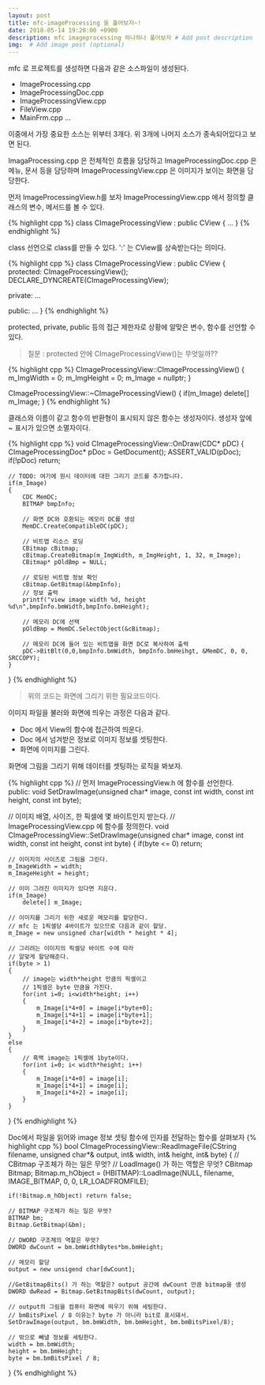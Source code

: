 ```yaml
---
layout: post
title: mfc-imageProcessing 을 훑어보자~!
date: 2018-05-14 19:20:00 +0900
description: mfc imageprocessing 하나하나 풀어보자 # Add post description (optional)
img:  # Add image post (optional)
---
```


mfc 로 프로젝트를 생성하면 다음과 같은 소스파일이 생성된다.
* ImageProcessing.cpp
* ImageProcessingDoc.cpp
* ImageProcessingView.cpp
* FileView.cpp
* MainFrm.cpp
...

이중에서 가장 중요한 소스는 위부터 3개다. 위 3개에 나머지 소스가 종속되어있다고 보면 된다.

ImagaProcessing.cpp 은 전체적인 흐름을 담당하고 ImageProcessingDoc.cpp 은 메뉴, 문서 등을 담당하며 ImageProcessingView.cpp 은 이미지가 보이는 화면을 담당한다.


먼저 ImageProcessingView.h를 보자 ImageProcessingView.cpp 에서 정의할 클래스의 변수, 메서드를 볼 수 있다.

{% highlight cpp %}
class CImageProcessingView : public CView
{
    ...
}
{% endhighlight %}

class 선언으로 class를 만들 수 있다. ':' 는 CView를 상속받는다는 의미다.

{% highlight cpp %}
class CImageProcessingView : public CView
{
protected:
    CImageProcessingView();
    DECLARE_DYNCREATE(CImageProcessingView);

private:
    ...

public:
    ...
}
{% endhighlight %}

protected, private, public 등의 접근 제한자로 상황에 알맞은 변수, 함수를 선언할 수 있다.

> 질문 : protected 안에 CImageProcessingView()는 무엇일까??

{% highlight cpp %}
CImageProcessingView::CImageProcessingView()
{
    m_ImgWidth = 0;
    m_ImgHeight = 0;
    m_Image = nullptr;
}

CImageProcessingView::~CImageProcessingView()
{
    if(m_Image)
        delete[] m_Image;
}
{% endhighlight %}

클래스와 이름이 같고 함수의 반환형이 표시되지 않은 함수는 생성자이다.
생성자 앞에 ~ 표시가 있으면 소멸자이다.

{% highlight cpp %}
void CImageProcessingView::OnDraw(CDC* pDC)
{
    CImageProcessingDoc* pDoc = GetDocument();
    ASSERT_VALID(pDoc);
    if(!pDoc)
        return;

    // TODO: 여기에 원시 데이터에 대한 그리기 코드를 추가합니다.
    if(m_Image)
    {
        CDC MemDC;
        BITMAP bmpInfo;

        // 화면 DC와 호환되는 메모리 DC를 생성
        MemDC.CreateCompatibleDC(pDC);

        // 비트맵 리소스 로딩
        CBitmap cBitmap;
        cBitmap.CreateBitmap(m_ImgWidth, m_ImgHeight, 1, 32, m_Image);
        CBitmap* pOldBmp = NULL;

        // 로딩된 비트맵 정보 확인
        cBitmap.GetBitmap(&bmpInfo);
        // 정보 출력
        printf("view image width %d, height %d\n",bmpInfo.bmWidth,bmpInfo.bmHeight);

        // 메모리 DC에 선택
        pOldBmp = MemDC.SelectObject(&cBitmap);

        // 메모리 DC에 들어 있는 비트맵을 화면 DC로 복사하여 출력
        pDC->BitBlt(0,0,bmpInfo.bmWidth, bmpInfo.bmHeihgt, &MemDC, 0, 0, SRCCOPY);
    }
}
{% endhighlight %}

> 위의 코드는 화면에 그리기 위한 필요코드이다.

이미지 파일을 불러와 화면에 띄우는 과정은 다음과 같다.<br />

- Doc 에서 View의 함수에 접근하여 띄운다.
- Doc 에서 넘겨받은 정보로 이미지 정보를 셋팅한다.
- 화면에 이미지를 그린다.

화면에 그림을 그리기 위해 데이터를 셋팅하는 로직을 봐보자.

{% highlight cpp %}
// 먼저 ImageProcessingView.h 에 함수를 선언한다.
public:
    void SetDrawImage(unsigned char* image, const int width, const int height, const int byte);

// 이미지 배열, 사이즈, 한 픽셀에 몇 바이트인지 받는다.
// ImageProcessingView.cpp 에 함수를 정의한다.
void CImageProcessingView::SetDrawImage(unsigned char* image, const int width, const int height, const int byte)
{
    if(byte <= 0) return;

    // 이미지의 사이즈로 그림을 그린다.
    m_ImageWidth = width;
    m_ImageHeight = height;

    // 이미 그려진 이미지가 있다면 지운다.
    if(m_Image)
        delete[] m_Image;

    // 이미지를 그리기 위한 새로운 메모리를 할당한다.
    // mfc 는 1픽셀당 4바이트가 있으므로 다음과 같이 할당.
    m_Image = new unsigned char[width * height * 4];

    // 그리려는 이미지의 픽셀당 바이트 수에 따라
    // 알맞게 할당해준다.
    if(byte > 1)
    {
        // image는 width*height 만큼의 픽셀이고
        // 1픽셀은 byte 만큼을 가진다.
        for(int i=0; i<width*height; i++)
        {
            m_Image[i*4+0] = image[i*byte+0];
            m_Image[i*4+1] = image[i*byte+1];
            m_Image[i*4+2] = image[i*byte+2];
        }
    }
    else
    {
        // 흑백 image는 1픽셀에 1byte이다.
        for(int i=0; i< width*height; i++)
        {
            m_Image[i*4+0] = image[i];
            m_Image[i*4+1] = image[i];
            m_Image[i*4+2] = image[i];
        }
    }
}
{% endhighlight %}


Doc에서 파일을 읽어와 image 정보 셋팅 함수에 인자를 전달하는 함수를 살펴보자
{% highlight cpp %}
bool CImageProcessingView::ReadImageFile(CString filename,
    unsigned char*& output, int& width, int& height, int& byte)
{
    // CBitmap 구조체가 하는 일은 무엇?
    // LoadImage() 가 하는 역할은 무엇?
    CBitmap Bitmap;
    Bitmap.m_hObject = 
        (HBITMAP)::LoadImage(NULL, filename, IMAGE_BITMAP, 0, 0, LR_LOADFROMFILE);
    
    if(!Bitmap.m_hObject) return false;

    // BITMAP 구조체가 하는 일은 무엇?
    BITMAP bm;
    Bitmap.GetBitmap(&bm);

    // DWORD 구조체의 역할은 무엇?
    DWORD dwCount = bm.bmWidthBytes*bm.bmHeight;

    // 메모리 할당
    output = new unsigend char[dwCount];

    //GetBitmapBits() 가 하는 역할은? output 공간에 dwCount 만큼 bitmap을 생성
    DWORD dwRead = Bitmap.GetBitmapBits(dwCount, output);

    // output의 그림을 컴퓨터 화면에 띄우기 위해 세팅한다.
    // bmBitsPixel / 8 이유는? byte 가 아니라 bit로 표시돼서.
    SetDrawImage(output, bm.bmWidth, bm.bmHeight, bm.bmBitsPixel/8);

    // 밖으로 빼낼 정보를 세팅한다.
    width = bm.bmWidth;
    height = bm.bmHeight;
    byte = bm.bmBitsPixel / 8;
}
{% endhighlight %}

